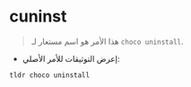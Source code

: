 # cuninst

> هذا الأمر هو اسم مستعار لـ `choco uninstall`.

- إعرض التوثيقات للأمر الأصلي:

`tldr choco uninstall`
